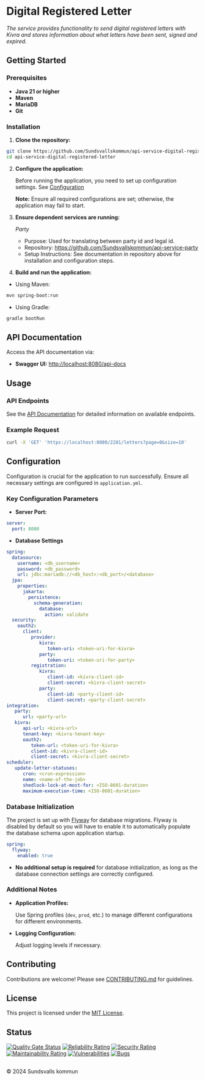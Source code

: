 # Digital Registered Letter

_The service provides functionality to send digital registered letters with Kivra and stores information about what letters have been sent, signed and expired._

## Getting Started

### Prerequisites

- **Java 21 or higher**
- **Maven**
- **MariaDB**
- **Git**

### Installation

1. **Clone the repository:**

```bash
git clone https://github.com/Sundsvallskommun/api-service-digital-registered-letter.git
cd api-service-digital-registered-letter
```

2. **Configure the application:**

   Before running the application, you need to set up configuration settings.
   See [Configuration](#configuration)

   **Note:** Ensure all required configurations are set; otherwise, the application may fail to start.

3. **Ensure dependent services are running:**

   *Party*

   - Purpose: Used for translating between party id and legal id.
   - Repository: https://github.com/Sundsvallskommun/api-service-party
   - Setup Instructions: See documentation in repository above for installation and configuration steps.

4. **Build and run the application:**

- Using Maven:

```bash
mvn spring-boot:run
```

- Using Gradle:

```bash
gradle bootRun
```

## API Documentation

Access the API documentation via:

- **Swagger UI:** [http://localhost:8080/api-docs](http://localhost:8080/api-docs)

## Usage

### API Endpoints

See the [API Documentation](#api-documentation) for detailed information on available endpoints.

### Example Request

```bash
curl -X 'GET' 'https://localhost:8080/2281/letters?page=0&size=10'

```

## Configuration

Configuration is crucial for the application to run successfully. Ensure all necessary settings are configured in `application.yml`.

### Key Configuration Parameters

- **Server Port:**

```yaml
server:
  port: 8080
```

- **Database Settings**

```yaml
spring:
  datasource:
    username: <db_username>
    password: <db_password>
    url: jdbc:mariadb://<db_host>:<db_port>/<database>
  jpa:
    properties:
      jakarta:
        persistence:
          schema-generation:
            database:
              action: validate
  security:
    oauth2:
      client:
         provider:
            kivra:
               token-uri: <token-uri-for-kivra>
            party:
               token-uri: <token-uri-for-party>
         registration:
            kivra:
               client-id: <kivra-client-id>
               client-secret: <kivra-client-secret>
            party:
               client-id: <party-client-id>
               client-secret: <party-client-secret>
integration:
   party:
      url: <party-url>
   kivra:
      api-url: <kivra-url>
      tenant-key: <kivra-tenant-key>
      oauth2:
         token-url: <token-uri-for-kivra>
         client-id: <kivra-client-id>
         client-secret: <kivra-client-secret>
scheduler:
   update-letter-statuses:
      cron: <cron-expression>
      name: <name-of-the-job>
      shedlock-lock-at-most-for: <ISO-8601-duration>
      maximum-execution-time: <ISO-8601-duration>
```

### Database Initialization

The project is set up with [Flyway](https://github.com/flyway/flyway) for database migrations. Flyway is disabled by default so you will have to enable it to automatically populate the database schema upon application startup.

```yaml
spring:
  flyway:
    enabled: true
```

- **No additional setup is required** for database initialization, as long as the database connection settings are correctly configured.

### Additional Notes

- **Application Profiles:**

  Use Spring profiles (`dev`, `prod`, etc.) to manage different configurations for different environments.

- **Logging Configuration:**

  Adjust logging levels if necessary.

## Contributing

Contributions are welcome! Please see [CONTRIBUTING.md](https://github.com/Sundsvallskommun/.github/blob/main/.github/CONTRIBUTING.md) for guidelines.

## License

This project is licensed under the [MIT License](LICENSE).

## Status

[![Quality Gate Status](https://sonarcloud.io/api/project_badges/measure?project=Sundsvallskommun_api-service-digital-registered-letter&metric=alert_status)](https://sonarcloud.io/summary/overall?id=Sundsvallskommun_api-service-digital-registered-letter)
[![Reliability Rating](https://sonarcloud.io/api/project_badges/measure?project=Sundsvallskommun_api-service-digital-registered-letter&metric=reliability_rating)](https://sonarcloud.io/summary/overall?id=Sundsvallskommun_api-service-digital-registered-letter)
[![Security Rating](https://sonarcloud.io/api/project_badges/measure?project=Sundsvallskommun_api-service-digital-registered-letter&metric=security_rating)](https://sonarcloud.io/summary/overall?id=Sundsvallskommun_api-service-digital-registered-letter)
[![Maintainability Rating](https://sonarcloud.io/api/project_badges/measure?project=Sundsvallskommun_api-service-digital-registered-letter&metric=sqale_rating)](https://sonarcloud.io/summary/overall?id=Sundsvallskommun_api-service-digital-registered-letter)
[![Vulnerabilities](https://sonarcloud.io/api/project_badges/measure?project=Sundsvallskommun_api-service-digital-registered-letter&metric=vulnerabilities)](https://sonarcloud.io/summary/overall?id=Sundsvallskommun_api-service-digital-registered-letter)
[![Bugs](https://sonarcloud.io/api/project_badges/measure?project=Sundsvallskommun_api-service-digital-registered-letter&metric=bugs)](https://sonarcloud.io/summary/overall?id=Sundsvallskommun_api-service-digital-registered-letter)

## 

&copy; 2024 Sundsvalls kommun
